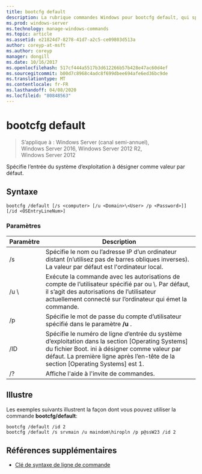 ```yaml
---
title: bootcfg default
description: La rubrique commandes Windows pour bootcfg default, qui spécifie l’entrée du système d’exploitation à désigner comme valeur par défaut.
ms.prod: windows-server
ms.technology: manage-windows-commands
ms.topic: article
ms.assetid: e21824d7-8278-41d7-a2c5-ce09803d513a
author: coreyp-at-msft
ms.author: coreyp
manager: dongill
ms.date: 10/16/2017
ms.openlocfilehash: 517cf444a5517b3d612266b57b428e47ac60d4ef
ms.sourcegitcommit: b00d7c8968c4adc8f699dbee694afe6ed36bc9de
ms.translationtype: MT
ms.contentlocale: fr-FR
ms.lasthandoff: 04/08/2020
ms.locfileid: "80848563"
---
```

# <a name="bootcfg-default"></a>bootcfg default

>S’applique à : Windows Server (canal semi-annuel), Windows Server 2016, Windows Server 2012 R2, Windows Server 2012

Spécifie l’entrée du système d’exploitation à désigner comme valeur par défaut.

## <a name="syntax"></a>Syntaxe
```
bootcfg /default [/s <computer> [/u <Domain>\<User> /p <Password>]] [/id <OSEntryLineNum>]
```
### <a name="parameters"></a>Paramètres

|      Paramètre       |                                                                                             Description                                                                                              |
|----------------------|------------------------------------------------------------------------------------------------------------------------------------------------------------------------------------------------------|
|    /s <computer>     |                                          Spécifie le nom ou l’adresse IP d’un ordinateur distant (n’utilisez pas de barres obliques inverses). La valeur par défaut est l'ordinateur local.                                          |
| /u <Domain>\\<User>  | Exécute la commande avec les autorisations de compte de l’utilisateur spécifié par <User> ou <Domain>\\<User>. Par défaut, il s’agit des autorisations de l’utilisateur actuellement connecté sur l’ordinateur qui émet la commande. |
|    /p <Password>     |                                                        Spécifie le mot de passe du compte d’utilisateur spécifié dans le paramètre **/u** .                                                         |
| /ID <OSEntryLineNum> | Spécifie le numéro de ligne d’entrée du système d’exploitation dans la section [Operating Systems] du fichier Boot. ini à désigner comme valeur par défaut. La première ligne après l’en-tête de la section [Operating Systems] est 1.  |
|          /?          |                                                                                 Affiche l'aide à l'invite de commandes.                                                                                 |

## <a name="examples"></a><a name=BKMK_examples></a>Illustre
Les exemples suivants illustrent la façon dont vous pouvez utiliser la commande **bootcfg/default**:
```
bootcfg /default /id 2
bootcfg /default /s srvmain /u maindom\hiropln /p p@ssW23 /id 2
```
## <a name="additional-references"></a>Références supplémentaires
- [Clé de syntaxe de ligne de commande](command-line-syntax-key.md)
